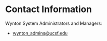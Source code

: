 # Contact Information

Wynton System Administrators and Managers:

* [wynton_admins@ucsf.edu](mailto:wynton_admins@ucsf.edu)


